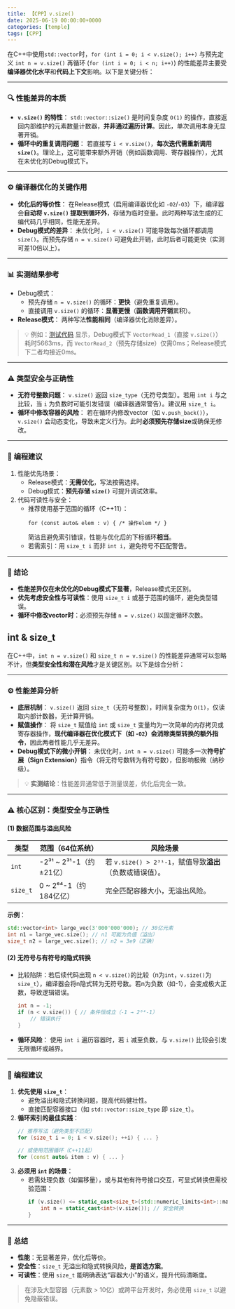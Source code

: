 ```yaml
---
title: 【CPP】v.size()
date: 2025-06-19 00:00:00+0000
categories: [temple]
tags: [CPP]
---
```

在C++中使用`std::vector`时，`for (int i = 0; i < v.size(); i++)` 与预先定义 `int n = v.size()` 再循环 (`for (int i = 0; i < n; i++)`) 的性能差异主要受**编译器优化水平**和**代码上下文**影响。以下是关键分析：


------
### 🔍 **性能差异的本质**

- **`v.size()` 的特性**：
  `std::vector::size()` 是时间复杂度 `O(1)` 的操作，直接返回内部维护的元素数量计数器，​**并非通过遍历计算**。因此，单次调用本身无显著开销。
- **循环中的重复调用问题**：
  若直接写 `i < v.size()`，​**每次迭代需重新调用 `size()`**。理论上，这可能带来额外开销（例如函数调用、寄存器操作），尤其在未优化的Debug模式下。


------
### ⚙️ **编译器优化的关键作用**

- **优化后的等价性**：
  在Release模式（启用编译器优化如 `-O2`/`-O3`）下，编译器会**自动将 `v.size()` 提取到循环外**，存储为临时变量。此时两种写法生成的汇编代码几乎相同，性能无差异。
- **Debug模式的差异**：
  未优化时，`i < v.size()` 可能导致每次循环都调用 `size()`。而预先存储 `n = v.size()` 可避免此开销，此时后者可能更快（实测可差10倍以上）。


------
### 📊 **实测结果参考**

- Debug模式：
  - 预先存储 `n = v.size()` 的循环：**更快**（避免重复调用）。
  - 直接调用 `v.size()` 的循环：**显著更慢**（**函数调用开销**累积）。
- **Release模式**：
  两种写法**性能相同**​（编译器优化消除差异）。
> 💡 例如：[测试代码](https://www.cnblogs.com/zhuyingchun/p/8933907.html) 显示，Debug模式下 `VectorRead_1`（直接 `v.size()`）耗时5663ms，而 `VectorRead_2`（预先存储size）仅需0ms；Release模式下二者均接近0ms。


------
### ⚠️ **类型安全与正确性**

- **无符号整数问题**：
  `v.size()` 返回 `size_type`（无符号类型）。若用 `int i` 与之比较，当 `i` 为负数时可能引发错误（编译器通常警告）。建议用 `size_t i`。
- **循环中修改容器的风险**：
  若在循环内修改vector（如 `v.push_back()`），`v.size()` 会动态变化，导致未定义行为。此时**必须预先存储size**或确保无修改。


------
### 📝 **编程建议**

1. 性能优先场景：
   - Release模式：**无需优化**，写法按需选择。
   - Debug模式：**预先存储 `size()`** 可提升调试效率。
2. 代码可读性与安全：
   - 推荐使用基于范围的循环（C++11）：
     ```
     for (const auto& elem : v) { /* 操作elem */ }
     ```
     简洁且避免索引错误，性能与优化后的下标循环**相当**。
   - 若需索引：用 `size_t i` 而非 `int i`，避免符号不匹配警告。


------
### 💎 结论

- **性能差异仅在未优化的Debug模式下显著**，Release模式无区别。
- **优先考虑安全性与可读性**：使用 `size_t i` 或基于范围的循环，避免类型错误。
- **循环中修改vector时**：必须预先存储 `n = v.size()` 以固定循环次数。
## int & size_t

在C++中，`int n = v.size()` 和 `size_t n = v.size()` 的性能差异通常可以忽略不计，但**类型安全性和潜在风险**才是关键区别。以下是综合分析：


------
### ⚙️ **性能差异分析**

- **底层机制**：
  `v.size()` 返回 `size_t`（无符号整数），时间复杂度为 `O(1)`，仅读取内部计数器，无计算开销。
- **赋值操作**：
  将 `size_t` 赋值给 `int` 或 `size_t` 变量均为一次简单的内存拷贝或寄存器操作，​**现代编译器在优化模式下（如 `-O2`）会消除类型转换的额外指令**，因此两者性能几乎无差异。
- **Debug模式下的微小开销**：
  未优化时，`int n = v.size()` 可能多一次**符号扩展（Sign Extension）​**​ 指令（将无符号数转为有符号数），但影响极微（纳秒级）。
> 💡 **实测结论**：性能差异通常低于测量误差，优化后完全一致。


------
### ⚠️ **核心区别：类型安全与正确性**

#### (1) **数据范围与溢出风险**

| **类型** | **范围（64位系统）**    | **风险场景**                                              |
| -------- | ----------------------- | --------------------------------------------------------- |
| `int`    | -2³¹ ~ 2³¹-1（约±21亿） | 若 `v.size() > 2³¹-1`，赋值导致**溢出**（负数或错误值）。 |
| `size_t` | 0 ~ 2⁶⁴-1（约184亿亿）  | 完全匹配容器大小，无溢出风险。                            |
**示例**：
```cpp
std::vector<int> large_vec(3'000'000'000); // 30亿元素
int n1 = large_vec.size(); // n1 可能为负值（溢出）
size_t n2 = large_vec.size(); // n2 = 3e9（正确）
```
#### (2) **无符号与有符号的隐式转换**

- 比较陷阱：若后续代码出现 `n < v.size()`的比较（n为`int`，`v.size()`为`size_t`），编译器会将n隐式转为无符号数。若n为负数（如-1），会变成极大正数，导致逻辑错误。
  ```c++
  int n = -1;
  if (n < v.size()) { // 条件恒成立（-1 → 2⁶⁴-1）
      // 错误执行
  }
  ```
- **循环风险**：
  使用 `int i` 遍历容器时，若 `i` 减至负数，与 `v.size()` 比较会引发无限循环或越界。


------
### 📌 **编程建议**

1. **优先使用 `size_t`**：
   - 避免溢出和隐式转换问题，提高代码健壮性。
   - 直接匹配容器接口（如 `std::vector::size_type` 即 `size_t`）。
2. **循环索引的最佳实践**：
   ```cpp
   // 推荐写法（避免类型不匹配）
   for (size_t i = 0; i < v.size(); ++i) { ... }
   
   // 或使用范围循环（C++11起）
   for (const auto& item : v) { ... }
   ```
3. **必须用 `int` 的场景**：
   - 若需处理负数（如偏移量），或与其他有符号接口交互，可显式转换但需校验范围：
     ```cpp
     if (v.size() <= static_cast<size_t>(std::numeric_limits<int>::max())) {
         int n = static_cast<int>(v.size()); // 安全转换
     }
     ```


------
### 💎 **总结**

- **性能**：无显著差异，优化后等价。
- **安全性**：`size_t` 无溢出和隐式转换风险，**是首选方案**。
- **可读性**：使用 `size_t` 能明确表达“容器大小”的语义，提升代码清晰度。
> 在涉及大型容器（元素数 > 10亿）或跨平台开发时，务必使用 `size_t` 以避免隐蔽错误。